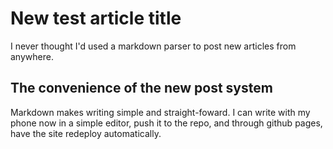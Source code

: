 # New test article title

I never thought I'd used a markdown parser to post new articles from anywhere. 

## The convenience of the new post system

Markdown makes writing simple and straight-foward. I can write with my phone now in a simple editor, push it to the repo, and through github pages, have the site redeploy automatically. 